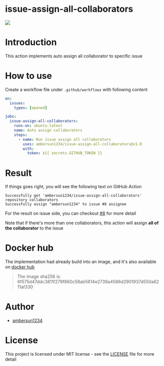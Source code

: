# issue-assign-all-collaborators
[![](https://img.shields.io/docker/image-size/ambersun1234/issue-assign-all-collaborators/1.0)](https://hub.docker.com/r/ambersun1234/issue-assign-all-collaborators)

# Introduction
This action implements auto assign all collaborator to specific issue

# How to use
Create a workflow file under `.github/workflows` with following content
```yaml
on:
  issues:
    types: [opened]

jobs:
  issue-assign-all-collaborators:
    runs-on: ubuntu-latest
    name: Auto assign collaborators
    steps:
      - name: Run issue assign all collaborators
        uses: ambersun1234/issue-assign-all-collaborators@v1.0
        with:
          token: ${{ secrets.GITHUB_TOKEN }}
```

# Result
If things goes right, you will see the following text on GitHub Action
```
Successfully get 'ambersun1234/issue-assign-all-collaborators' repository collaborators
Successfully assign "ambersun1234" to issue #8 assignee
```

For the result on issue side, you can checkout [#8](https://github.com/ambersun1234/issue-assign-all-collaborators/issues/8) for more detail

Note that if there's more than one collaborators, this action will assign **all of the collaborator** to the issue

# Docker hub
The implementation had already build into an image, and it's also available on [docker hub](https://hub.docker.com/r/ambersun1234/issue-assign-all-collaborators)
> The image sha256 is: 6f575d47ddc3811f279f860c58ab5614e2739a4586d2901937d550a6211af330

# Author
+ [ambersun1234](https://github.com/ambersun1234)

# License
This project is licensed under MIT license - see the [LICENSE](./LICENSE) file for more detail